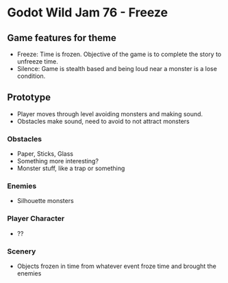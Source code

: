 # Godot Wild Jam 76 - Freeze

## Game features for theme
- Freeze: Time is frozen. Objective of the game is to complete the story to unfreeze time.
- Silence: Game is stealth based and being loud near a monster is a lose condition.

## Prototype
- Player moves through level avoiding monsters and making sound.
- Obstacles make sound, need to avoid to not attract monsters

### Obstacles
- Paper, Sticks, Glass
- Something more interesting?
- Monster stuff, like a trap or something

### Enemies
- Silhouette monsters

### Player Character
- ??

### Scenery
- Objects frozen in time from whatever event froze time and brought the enemies
